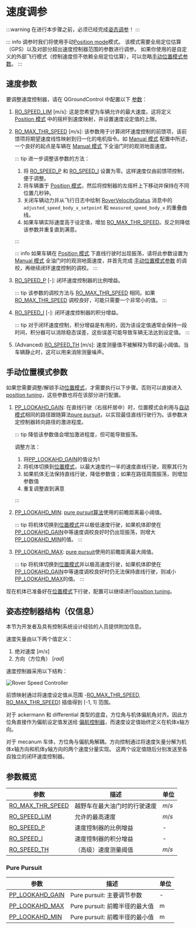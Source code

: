 # 速度调参

:::warning
在进行本步骤之前，必须已经完成[姿态调参](attitude_tuning.md)！
:::

::: info
调参时我们将使用手动[Position mode](../flight_modes_rover/manual.md#position-mode)模式。
该模式需要全局定位估算（GPS）以及对部分超出速度控制器范围的参数进行调参。
如果你使用的是自定义的外部飞行模式（控制速度但不依赖全局定位估算），可以忽略[手动位置模式参数](#手动位置模式参数)。
:::

## 速度参数

要调整速度控制器，请在 QGroundControl 中配置以下 [参数](../advanced_config/parameters.md)：

1. [RO_SPEED_LIM](#RO_SPEED_LIM) [m/s]: 这是您希望为车辆允许的最大速度。这将定义 [Position 模式](../flight_modes_rover/manual.md#position-mode) 中的摇杆到速度映射，并设置速度设定值的上限。
2. [RO_MAX_THR_SPEED](#RO_MAX_THR_SPEED) [m/s]: 该参数用于计算闭环速度控制的前馈项，该前馈项将期望速度线性映射到归一化的电机指令。如 [Manual 模式](../flight_modes_rover/manual.md#manual-mode) 配置中所述，一个良好的起点是车辆在 [Manual 模式](../flight_modes_rover/manual.md#manual-mode) 下全油门时的观测地面速度。

   <a id="RA_SPEED_TUNING"></a>

   ::: tip
   进一步调整该参数的方法：

   1. 将 [RO_SPEED_P](#RO_SPEED_P) 和 [RO_SPEED_I](#RO_SPEED_I) 设置为零。这样速度仅由前馈项控制，便于调整。
   2. 将车辆置于 [Position 模式](../flight_modes_rover/manual.md#position-mode)，然后将控制器的左摇杆上下移动并保持在不同位置几秒钟。
   3. 关闭车辆动力并从飞行日志中绘制 [RoverVelocityStatus](../msg_docs/RoverVelocityStatus.md) 消息中的 `adjusted_speed_body_x_setpoint` 和 `measured_speed_body_x` 的重叠曲线。
   4. 如果车辆实际速度高于设定值，增加 [RO_MAX_THR_SPEED](#RO_MAX_THR_SPEED)。反之则降低该参数并重复直到满意。

   :::

   ::: info
   如果车辆在 [Position 模式](../flight_modes_rover/manual.md#position-mode) 下直线行驶时出现振荡，请将此参数设置为 [Manual 模式](../flight_modes_rover/manual.md#manual-mode) 全油门时的观测地面速度，并首先完成 [手动位置模式参数](#手动位置模式参数) 的调校，再继续闭环速度控制的调校。
   :::

3. [RO_SPEED_P](#RO_SPEED_P) [-]: 闭环速度控制器的比例增益。

   ::: tip
   该参数的调校方法与 [RO_MAX_THR_SPEED](#RA_SPEED_TUNING) 相同。如果 [RO_MAX_THR_SPEED](#RO_MAX_THR_SPEED) 调校良好，可能只需要一个非常小的值。
   :::

4. [RO_SPEED_I](#RO_SPEED_I) [-]: 闭环速度控制器的积分增益。

   ::: tip
   对于闭环速度控制，积分增益是有用的，因为该设定值通常会保持一段时间，积分器可以消除稳态误差，这些误差可能导致车辆无法达到设定值。
   :::

5. (Advanced) [RO_SPEED_TH](#RO_SPEED_TH) [m/s]: 速度测量值不被解释为零的最小阈值。当车辆静止时，这可以用来消除测量噪声。

## 手动位置模式参数

如果您需要调整/解锁手动[位置模式](../flight_modes_rover/manual.md#position-mode)，才需要执行以下步骤。否则可以直接进入[position tuning](position_tuning.md)，这些参数也将在该部分进行配置。

1. [PP_LOOKAHD_GAIN](#PP_LOOKAHD_GAIN): 在直线行驶（右摇杆居中）时，位置模式会利用与[自动模式](../flight_modes_rover/auto.md)相同的路径跟随算法[pure pursuit](position_tuning.md#pure-pursuit-guidance-logic-info-only)，以实现最佳直线行驶行为。该参数决定控制器转向路径的激进程度。

   ::: tip
   降低该参数值会增加激进程度，但可能导致振荡。

   调整方法：

   1. 将[PP_LOOKAHD_GAIN](#PP_LOOKAHD_GAIN)的值设为1  
   2. 将机体切换到[位置模式](../flight_modes_rover/manual.md#position-mode)，以最大速度约一半的速度直线行驶，观察其行为  
   3. 如果机体无法保持直线行驶，降低参数值；如果在路径周围振荡，则增加参数值  
   4. 重复调整直到满意

   :::

2. [PP_LOOKAHD_MIN](#PP_LOOKAHD_MIN): [pure pursuit算法](position_tuning.md#pure-pursuit-guidance-logic-info-only)使用的前瞻距离最小阈值。

   ::: tip
   将机体切换到[位置模式](../flight_modes_rover/manual.md#position-mode)并以极低速度行驶，如果机体即使在[PP_LOOKAHD_GAIN](#PP_LOOKAHD_GAIN)中等速度调校良好时仍出现振荡，则增大[PP_LOOKAHD_MIN](#PP_LOOKAHD_MIN)的值。
   :::

3. [PP_LOOKAHD_MAX](#PP_LOOKAHD_MAX): [pure pursuit](position_tuning.md#pure-pursuit-guidance-logic-info-only)使用的前瞻距离最大阈值。

   ::: tip
   将机体切换到[位置模式](../flight_modes_rover/manual.md#position-mode)并以极高速度行驶，如果机体即使在[PP_LOOKAHD_GAIN](#PP_LOOKAHD_GAIN)中等速度调校良好时仍无法保持直线行驶，则减小[PP_LOOKAHD_MAX](#PP_LOOKAHD_MAX)的值。
   :::

现在机体已准备好在[位置模式](../flight_modes_rover/manual.md#position-mode)下行驶，配置可以继续进行[position tuning](position_tuning.md)。

## 姿态控制器结构（仅信息）

本节为开发者及具有控制系统设计经验的人员提供附加信息。

速度矢量由以下两个值定义：

1. 绝对速度 [$m/s$]  
2. 方向（方位角） [$rad$]  

速度控制器采用以下结构：  

![Rover Speed Controller](../../assets/config/rover/rover_speed_controller.png)  

前馈映射通过将速度设定值从范围 -[RO_MAX_THR_SPEED](../advanced_config/parameter_reference.md#RO_MAX_THR_SPEED), [RO_MAX_THR_SPEED](../advanced_config/parameter_reference.md#RO_MAX_THR_SPEED)] 插值得到 [-1, 1] 范围。

对于 ackermann 和 differential 类型的底盘，方位角与机体偏航角对齐。因此方位角直接作为偏航设定值发送给 [偏航控制器](attitude_tuning.md#attitude-controller-structure-info-only)，而速度设定值始终定义在机体x轴方向。

对于 mecanum 车体，方位角与偏航角解耦。方向控制通过将速度矢量分解为机体x轴方向和机体y轴方向的两个速度分量实现。
这两个设定值随后分别发送至各自独立的闭环速度控制器。

## 参数概览

| 参数                                                                                                   | 描述                                 | 单位  |
| ------------------------------------------------------------------------------------------------------- | ------------------------------------ | ----- |
| <a id="RO_MAX_THR_SPEED"></a>[RO_MAX_THR_SPEED](../advanced_config/parameter_reference.md#RO_MAX_THR_SPEED) | 越野车在最大油门时的行驶速度         | $m/s$ |
| <a id="RO_SPEED_LIM"></a>[RO_SPEED_LIM](../advanced_config/parameter_reference.md#RO_SPEED_LIM)           | 允许的最高速度                       | $m/s$ |
| <a id="RO_SPEED_P"></a>[RO_SPEED_P](../advanced_config/parameter_reference.md#RO_SPEED_P)                 | 速度控制器的比例增益                 | -     |
| <a id="RO_SPEED_I"></a>[RO_SPEED_I](../advanced_config/parameter_reference.md#RO_SPEED_I)                 | 速度控制器的积分增益                 | -     |
| <a id="RO_SPEED_TH"></a>[RO_SPEED_TH](../advanced_config/parameter_reference.md#RO_SPEED_TH)              | （高级）速度测量阈值                 | $m/s$ |

### Pure Pursuit

| 参数                                                                                                 | 描述                                           | 单位 |
| ----------------------------------------------------------------------------------------------------- | ---------------------------------------------- | ---- |
| <a id="PP_LOOKAHD_GAIN"></a>[PP_LOOKAHD_GAIN](../advanced_config/parameter_reference.md#PP_LOOKAHD_GAIN) | Pure pursuit: 主要调节参数                     | -    |
| <a id="PP_LOOKAHD_MAX"></a>[PP_LOOKAHD_MAX](../advanced_config/parameter_reference.md#PP_LOOKAHD_MAX)    | Pure pursuit: 前瞻半径的最大值               | m    |
| <a id="PP_LOOKAHD_MIN"></a>[PP_LOOKAHD_MIN](../advanced_config/parameter_reference.md#PP_LOOKAHD_MIN)    | Pure pursuit: 前瞻半径的最小值               | m    |
